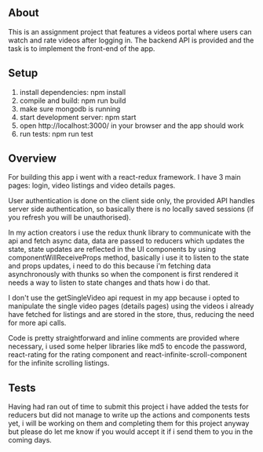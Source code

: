 About
---
This is an assignment project that features a videos portal where users can watch and rate videos after logging in. The backend API is provided and the task is to implement the front-end of the app.



Setup
---
1. install dependencies: npm install
2. compile and build: npm run build
3. make sure mongodb is running
4. start development server: npm start
5. open http://localhost:3000/ in your browser and the app should work
6. run tests: npm run test



Overview
---
For building this app i went with a react-redux framework. I have 3 main pages: login, video listings and video details pages. 

User authentication is done on the client side only, the provided API handles server side authentication, so basically there is no locally saved sessions (if you refresh you will be unauthorised).

In my action creators i use the redux thunk library to communicate with the api and fetch async data, data are passed to reducers which updates the state, state updates are reflected in the UI components by using componentWillReceiveProps method, basically i use it to listen to the state and props updates, i need to do this because i'm fetching data asynchronously with thunks so when the component is first rendered it needs a way to listen to state changes and thats how i do that.

I don't use the getSingleVideo api request in my app because i opted to manipulate the single video pages (details pages) using the videos i already have fetched for listings and are stored in the store, thus, reducing the need for more api calls.

Code is pretty straightforward and inline comments are provided where necessary, i used some helper libraries like md5 to encode the password, react-rating for the rating component and react-infinite-scroll-component for the infinite scrolling listings.



Tests
---
Having had ran out of time to submit this project i have added the tests for reducers but did not manage to write up the actions and components tests yet, i will be working on them and completing them for this project anyway but please do let me know if you would accept it if i send them to you in the coming days.
